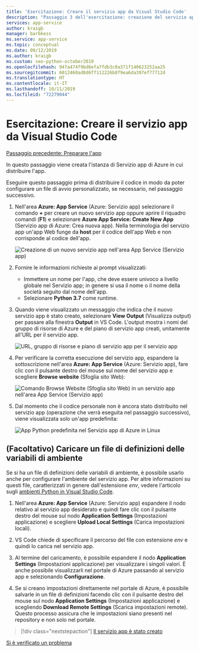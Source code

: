 ```yaml
---
title: 'Esercitazione: Creare il servizio app da Visual Studio Code'
description: "Passaggio 3 dell'esercitazione: creazione del servizio app dall'estensione VS Code."
services: app-service
author: kraigb
manager: barbkess
ms.service: app-service
ms.topic: conceptual
ms.date: 09/12/2019
ms.author: kraigb
ms.custom: seo-python-october2019
ms.openlocfilehash: 947a474f9bd6efa7fdb3c0a371f140623252aa25
ms.sourcegitcommit: 6012460ad8d6ff112226b8f9ea6da397ef77712d
ms.translationtype: HT
ms.contentlocale: it-IT
ms.lasthandoff: 10/11/2019
ms.locfileid: "72279044"
---
```

# <a name="tutorial-create-the-app-service-from-visual-studio-code"></a>Esercitazione: Creare il servizio app da Visual Studio Code

[Passaggio precedente: Preparare l'app](tutorial-deploy-app-service-on-linux-02.md)

In questo passaggio viene creata l'istanza di Servizio app di Azure in cui distribuire l'app.

Eseguire questo passaggio prima di distribuire il codice in modo da poter configurare un file di avvio personalizzato, se necessario, nel passaggio successivo.

1. Nell'area **Azure: App Service** (Azure: Servizio app) selezionare il comando **+** per creare un nuovo servizio app oppure aprire il riquadro comandi (**F1**) e selezionare **Azure App Service: Create New App** (Servizio app di Azure: Crea nuova app). Nella terminologia del servizio app un'app Web funge da **host** per il codice dell'app Web e non corrisponde al codice dell'app.

    ![Creazione di un nuovo servizio app nell'area App Service (Servizio app)](media/deploy-azure/create-new-app-service-in-app-service-explorer.png)

1. Fornire le informazioni richieste ai prompt visualizzati:

    - Immettere un nome per l'app, che deve essere univoco a livello globale nel Servizio app; in genere si usa il nome o il nome della società seguito dal nome dell'app.
    - Selezionare **Python 3.7** come runtime.

1. Quando viene visualizzato un messaggio che indica che il nuovo servizio app è stato creato, selezionare **View Output** (Visualizza output) per passare alla finestra **Output** in VS Code. L'output mostra i nomi del gruppo di risorse di Azure e del piano di servizio app creati, unitamente all'URL per il servizio app.

    ![URL, gruppo di risorse e piano di servizio app per il servizio app](media/deploy-azure/url-for-your-new-app-service-and-resource-group-and-plan.png)

1. Per verificare la corretta esecuzione del servizio app, espandere la sottoscrizione nell'area **Azure: App Service** (Azure: Servizio app), fare clic con il pulsante destro del mouse sul nome del servizio app e scegliere **Browse website** (Sfoglia sito Web):

    ![Comando Browse Website (Sfoglia sito Web) in un servizio app nell'area App Service (Servizio app)](media/deploy-azure/select-command-to-browse-website-in-app-service.png)

1. Dal momento che il codice personale non è ancora stato distribuito nel servizio app (operazione che verrà eseguita nel passaggio successivo), viene visualizzata solo un'app predefinita:

    ![App Python predefinita nel Servizio app di Azure in Linux](media/deploy-azure/default-python-app-on-app-service-on-linux.png)

## <a name="optional-upload-an-environment-variable-definitions-file"></a>(Facoltativo) Caricare un file di definizioni delle variabili di ambiente

Se si ha un file di definizioni delle variabili di ambiente, è possibile usarlo anche per configurare l'ambiente del servizio app. Per altre informazioni su questi file, caratterizzati in genere dall'estensione *env*, vedere l'articolo sugli [ambienti Python in Visual Studio Code](https://code.visualstudio.com/docs/python/environments#environment-variable-definitions-file).

1. Nell'area **Azure: App Service** (Azure: Servizio app) espandere il nodo relativo al servizio app desiderato e quindi fare clic con il pulsante destro del mouse sul nodo **Application Settings** (Impostazioni applicazione) e scegliere **Upload Local Settings** (Carica impostazioni locali).

1. VS Code chiede di specificare il percorso del file con estensione *env* e quindi lo carica nel servizio app.

1. Al termine del caricamento, è possibile espandere il nodo **Application Settings** (Impostazioni applicazione) per visualizzare i singoli valori. È anche possibile visualizzarli nel portale di Azure passando al servizio app e selezionando **Configurazione**.

1. Se si creano impostazioni direttamente nel portale di Azure, è possibile salvarle in un file di definizioni facendo clic con il pulsante destro del mouse sul nodo **Application Settings** (Impostazioni applicazione) e scegliendo **Download Remote Settings** (Scarica impostazioni remote). Questo processo assicura che le impostazioni siano presenti nel repository e non solo nel portale.

> [!div class="nextstepaction"]
> [Il servizio app è stato creato](tutorial-deploy-app-service-on-linux-04.md)

[Si è verificato un problema](https://www.research.net/r/PWZWZ52?tutorial=vscode-appservice-python&step=03-create-app-service)
